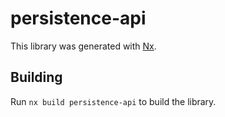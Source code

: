 # persistence-api

This library was generated with [Nx](https://nx.dev).

## Building

Run `nx build persistence-api` to build the library.
